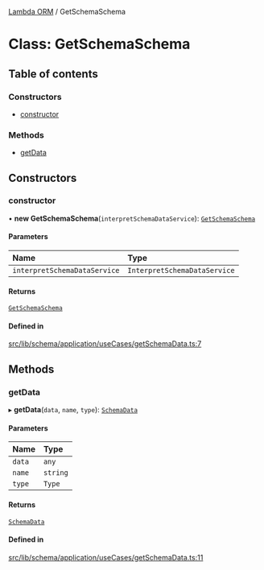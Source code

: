 [Lambda ORM](../README.md) / GetSchemaSchema

# Class: GetSchemaSchema

## Table of contents

### Constructors

- [constructor](GetSchemaSchema.md#constructor)

### Methods

- [getData](GetSchemaSchema.md#getdata)

## Constructors

### constructor

• **new GetSchemaSchema**(`interpretSchemaDataService`): [`GetSchemaSchema`](GetSchemaSchema.md)

#### Parameters

| Name | Type |
| :------ | :------ |
| `interpretSchemaDataService` | `InterpretSchemaDataService` |

#### Returns

[`GetSchemaSchema`](GetSchemaSchema.md)

#### Defined in

[src/lib/schema/application/useCases/getSchemaData.ts:7](https://github.com/lambda-orm/lambdaorm-base/blob/74f7c8b857fa6bb1671dd2c51c1b652b4c192303/src/lib/schema/application/useCases/getSchemaData.ts#L7)

## Methods

### getData

▸ **getData**(`data`, `name`, `type`): [`SchemaData`](../interfaces/SchemaData.md)

#### Parameters

| Name | Type |
| :------ | :------ |
| `data` | `any` |
| `name` | `string` |
| `type` | `Type` |

#### Returns

[`SchemaData`](../interfaces/SchemaData.md)

#### Defined in

[src/lib/schema/application/useCases/getSchemaData.ts:11](https://github.com/lambda-orm/lambdaorm-base/blob/74f7c8b857fa6bb1671dd2c51c1b652b4c192303/src/lib/schema/application/useCases/getSchemaData.ts#L11)
